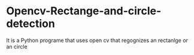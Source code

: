 # Opencv-Rectange-and-circle-detection
It is a Python programe that uses open cv that regognizes an rectanlge or an circle
